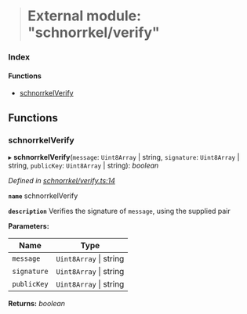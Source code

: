 > # External module: "schnorrkel/verify"

### Index

#### Functions

* [schnorrkelVerify](_schnorrkel_verify_.md#schnorrkelverify)

## Functions

###  schnorrkelVerify

▸ **schnorrkelVerify**(`message`: `Uint8Array` | string, `signature`: `Uint8Array` | string, `publicKey`: `Uint8Array` | string): *boolean*

*Defined in [schnorrkel/verify.ts:14](https://github.com/polkadot-js/common/blob/5aea366/packages/util-crypto/src/schnorrkel/verify.ts#L14)*

**`name`** schnorrkelVerify

**`description`** Verifies the signature of `message`, using the supplied pair

**Parameters:**

Name | Type |
------ | ------ |
`message` | `Uint8Array` \| string |
`signature` | `Uint8Array` \| string |
`publicKey` | `Uint8Array` \| string |

**Returns:** *boolean*